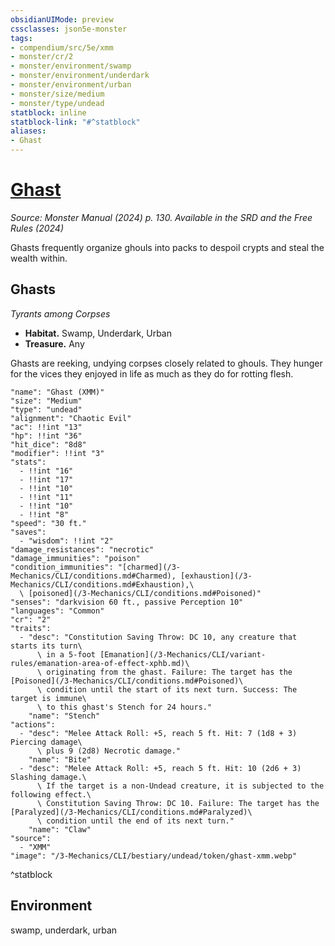 ```yaml
---
obsidianUIMode: preview
cssclasses: json5e-monster
tags:
- compendium/src/5e/xmm
- monster/cr/2
- monster/environment/swamp
- monster/environment/underdark
- monster/environment/urban
- monster/size/medium
- monster/type/undead
statblock: inline
statblock-link: "#^statblock"
aliases:
- Ghast
---
```

# [Ghast](3-Mechanics\CLI\bestiary\undead/ghast-xmm.md)
*Source: Monster Manual (2024) p. 130. Available in the <span title='Systems Reference Document (5.2)'>SRD</span> and the Free Rules (2024)*  

Ghasts frequently organize ghouls into packs to despoil crypts and steal the wealth within.

## Ghasts

*Tyrants among Corpses*

- **Habitat.** Swamp, Underdark, Urban  
- **Treasure.** Any  

Ghasts are reeking, undying corpses closely related to ghouls. They hunger for the vices they enjoyed in life as much as they do for rotting flesh.

```statblock
"name": "Ghast (XMM)"
"size": "Medium"
"type": "undead"
"alignment": "Chaotic Evil"
"ac": !!int "13"
"hp": !!int "36"
"hit_dice": "8d8"
"modifier": !!int "3"
"stats":
  - !!int "16"
  - !!int "17"
  - !!int "10"
  - !!int "11"
  - !!int "10"
  - !!int "8"
"speed": "30 ft."
"saves":
  - "wisdom": !!int "2"
"damage_resistances": "necrotic"
"damage_immunities": "poison"
"condition_immunities": "[charmed](/3-Mechanics/CLI/conditions.md#Charmed), [exhaustion](/3-Mechanics/CLI/conditions.md#Exhaustion),\
  \ [poisoned](/3-Mechanics/CLI/conditions.md#Poisoned)"
"senses": "darkvision 60 ft., passive Perception 10"
"languages": "Common"
"cr": "2"
"traits":
  - "desc": "Constitution Saving Throw: DC 10, any creature that starts its turn\
      \ in a 5-foot [Emanation](/3-Mechanics/CLI/variant-rules/emanation-area-of-effect-xphb.md)\
      \ originating from the ghast. Failure: The target has the [Poisoned](/3-Mechanics/CLI/conditions.md#Poisoned)\
      \ condition until the start of its next turn. Success: The target is immune\
      \ to this ghast's Stench for 24 hours."
    "name": "Stench"
"actions":
  - "desc": "Melee Attack Roll: +5, reach 5 ft. Hit: 7 (1d8 + 3) Piercing damage\
      \ plus 9 (2d8) Necrotic damage."
    "name": "Bite"
  - "desc": "Melee Attack Roll: +5, reach 5 ft. Hit: 10 (2d6 + 3) Slashing damage.\
      \ If the target is a non-Undead creature, it is subjected to the following effect.\
      \ Constitution Saving Throw: DC 10. Failure: The target has the [Paralyzed](/3-Mechanics/CLI/conditions.md#Paralyzed)\
      \ condition until the end of its next turn."
    "name": "Claw"
"source":
  - "XMM"
"image": "/3-Mechanics/CLI/bestiary/undead/token/ghast-xmm.webp"
```
^statblock

## Environment

swamp, underdark, urban